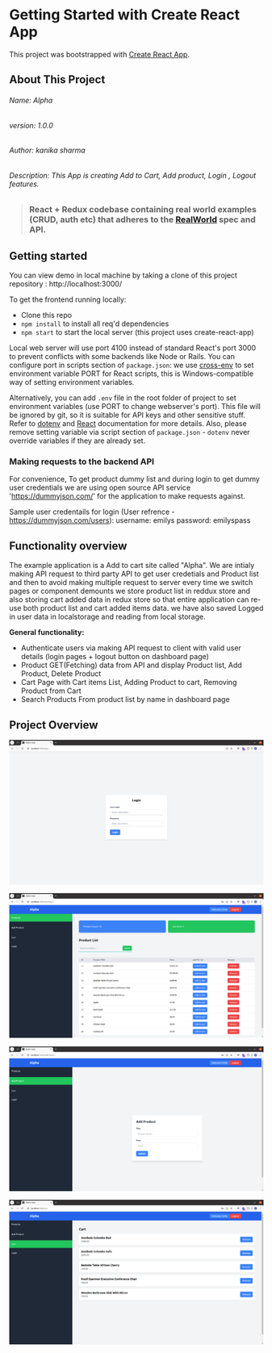 # Getting Started with Create React App

This project was bootstrapped with [Create React App](https://github.com/facebook/create-react-app).

## About This Project
###### Name: Alpha
###### version: 1.0.0
###### Author: kanika sharma
###### Description: This App is creating Add to Cart, Add product, Login , Logout features.

> ### React + Redux codebase containing real world examples (CRUD, auth etc) that adheres to the [RealWorld](https://github.com/kanika11677/Cartproject/tree/CartProjectReact) spec and API.


## Getting started

You can view demo in local machine by taking a clone of this project repository : http://localhost:3000/

To get the frontend running locally:

- Clone this repo
- `npm install` to install all req'd dependencies
- `npm start` to start the local server (this project uses create-react-app)

Local web server will use port 4100 instead of standard React's port 3000 to prevent conflicts with some backends like Node or Rails. You can configure port in scripts section of `package.json`: we use [cross-env](https://github.com/kentcdodds/cross-env) to set environment variable PORT for React scripts, this is Windows-compatible way of setting environment variables.
 
Alternatively, you can add `.env` file in the root folder of project to set environment variables (use PORT to change webserver's port). This file will be ignored by git, so it is suitable for API keys and other sensitive stuff. Refer to [dotenv](https://github.com/motdotla/dotenv) and [React](https://github.com/facebookincubator/create-react-app/blob/master/packages/react-scripts/template/README.md#adding-development-environment-variables-in-env) documentation for more details. Also, please remove setting variable via script section of `package.json` - `dotenv` never override variables if they are already set.  

### Making requests to the backend API

For convenience, To get product dummy list and during login to get dummy user credentials we are using open source API service 'https://dummyjson.com/' for the application to make requests against.

Sample user credentails for login (User refrence - https://dummyjson.com/users):
username: emilys
password: emilyspass

## Functionality overview

The example application is a Add to cart site called "Alpha". We are intialy making API request to third party API to get user credetials and Product list and then to avoid making multiple request to server every time we switch pages or component demounts we store product list in reddux store and also storing cart added data in redux store so that entire application can re-use both product list and cart added items data. 
we have also saved Logged in user data in localstorage and reading from local storage.

**General functionality:**

- Authenticate users via making API request to client with valid user details (login pages + logout button on dashboard page)
- Product GET(Fetching) data from API and display Product list, Add Product, Delete Product
- Cart Page with Cart items List, Adding Product to cart, Removing Product from Cart
- Search Products From product list by name in dashboard page 

## Project Overview

![alt text](https://github.com/kanika11677/Cartproject/blob/CartProjectReact/snapshot/login.png)

![alt text](https://github.com/kanika11677/Cartproject/blob/CartProjectReact/snapshot/dashboard.png)

![alt text](https://github.com/kanika11677/Cartproject/blob/CartProjectReact/snapshot/addproduct.png)

![alt text](https://github.com/kanika11677/Cartproject/blob/CartProjectReact/snapshot/cart.png)
